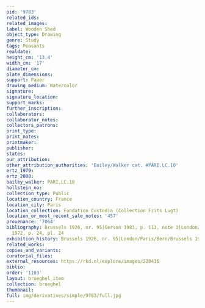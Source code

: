 ```yaml
---
pid: '9783'
related_ids: 
related_images: 
label: Wooden Shed
object_type: Drawing
genre: Study
tags: Peasants
realdate: 
height_cm: '13.4'
width_cm: '17'
diameter_cm: 
plate_dimensions: 
support: Paper
drawing_medium: Watercolor
signature: 
signature_location: 
support_marks: 
further_inscription: 
collaborators: 
collaborator_notes: 
collectors_patrons: 
print_type: 
print_notes: 
printmaker: 
publisher: 
states: 
our_attribution: 
other_attribution_authorities: 'Bailey/Walker cat. #PARI.LC.10'
ertz_1979: 
ertz_2008: 
bailey_walker: PARI.LC.10
hollstein_no: 
collection_type: Public
location_country: France
location_city: Paris
location_collection: Fondation Custodia (Collection Frits Lugt)
location_or_most_recent_sale_notes: '457'
provenance: '7064'
bibliography: Brussels 1926, nr. 95|Gerson 1983, p. 113, note 1|London/Paris/Bern/Brussels
  1972, p. 24, pl. 24
exhibition_history: Brussels 1926, nr. 95|London/Paris/Bern/Brussels 1972, pl. 24
related_works: 
copies_and_variants: 
curatorial_files: 
external_resources: https://rkd.nl/explore/images/220416
biblio: 
order: '1103'
layout: brueghel_item
collection: brueghel
thumbnail: 
full: img/derivatives/simple/9783/full.jpg
---
```

